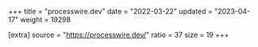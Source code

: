 +++
title = "processwire.dev"
date = "2022-03-22"
updated = "2023-04-17"
weight = 19298

[extra]
source = "https://processwire.dev/"
ratio = 37
size = 19
+++
